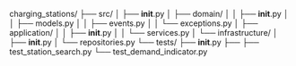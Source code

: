 charging_stations/
├── src/
│   ├── __init__.py
│   ├── domain/
│   │   ├── __init__.py
│   │   ├── models.py
│   │   ├── events.py
│   │   └── exceptions.py
│   ├── application/
│   │   ├── __init__.py
│   │   └── services.py
│   └── infrastructure/
│       ├── __init__.py
│       └── repositories.py
└── tests/
    ├── __init__.py
    ├── 
    ├── test_station_search.py
    └── test_demand_indicator.py